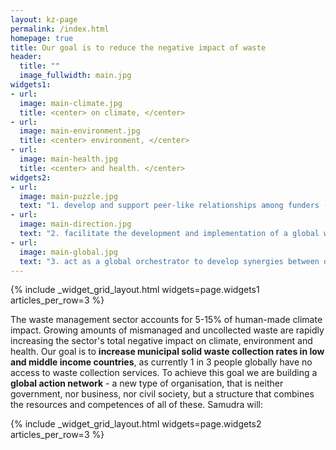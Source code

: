```yaml
---
layout: kz-page
permalink: /index.html
homepage: true
title: Our goal is to reduce the negative impact of waste
header:
  title: ""
  image_fullwidth: main.jpg
widgets1:
- url: 
  image: main-climate.jpg
  title: <center> on climate, </center>
- url: 
  image: main-environment.jpg
  title: <center> environment, </center>
- url:
  image: main-health.jpg
  title: <center> and health. </center>
widgets2:
- url: 
  image: main-puzzle.jpg
  text: "1. develop and support peer-like relationships among funders (e.g. IGOs, development banks), problem-owners (e.g. national and city governments, companies), methods leaders (e.g. research centres, companies that design and build infrastructure), capacity developers (e.g. waste management companies, NGOs) and other stakeholders. We will focus on stakeholders that are the most motivated to overcome waste management challenges and that are in the strongest position to implement changes on a global level."
- url: 
  image: main-direction.jpg
  text: "2. facilitate the development and implementation of a global waste management strategy in full technical detail and ensure that the strategy keeps evolving along with changing circumstances, instead of becoming outdated."
- url:
  image: main-global.jpg
  text: "3. act as a global orchestrator to develop synergies between different efforts (especially those that don't agree with each other), making them complementary. Such a stewardship organisation is necessary to amplify the positive impact of all stakeholders and to identify and address gaps, duplications and conflicts that impede the change on a global level."
---
```


{% include _widget_grid_layout.html widgets=page.widgets1 articles_per_row=3 %}

The waste management sector accounts for 5-15% of human-made climate impact.
Growing amounts of mismanaged and uncollected waste are rapidly increasing the sector's total negative impact on climate, environment and health. 
Our goal is to **increase municipal solid waste collection rates in low and middle income countries**, as currently 1 in 3 people globally have no access to waste collection services. 
To achieve this goal we are building a **global action network** - a new type of organisation, that is neither government, nor business, nor civil society, but a structure that combines the resources and competences of all of these. Samudra will:

{% include _widget_grid_layout.html widgets=page.widgets2 articles_per_row=3 %}
